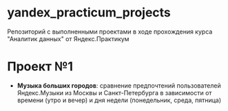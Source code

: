# yandex_practicum_projects
Репозиторий с выполненными проектами в ходе прохождения курса "Аналитик данных" от Яндекс.Практикум

# Проект №1
- **Музыка больших городов**: сравнение предпочтений пользователей Яндекс.Музыки из Москвы и Санкт-Петербурга в зависимости от времени (утро и вечер) и дня недели (понедельник, среда, пятница)
